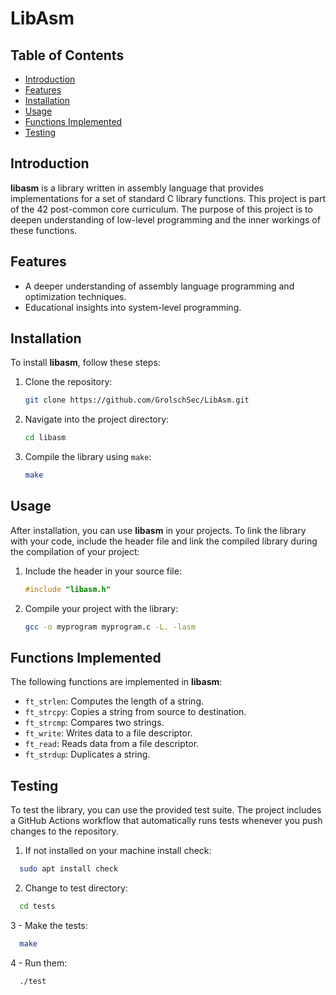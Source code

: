 # LibAsm

## Table of Contents
- [Introduction](#introduction)
- [Features](#features)
- [Installation](#installation)
- [Usage](#usage)
- [Functions Implemented](#functions-implemented)
- [Testing](#testing)

## Introduction

**libasm** is a library written in assembly language that provides implementations for a set of standard C library functions. This project is part of the 42 post-common core curriculum. The purpose of this project is to deepen understanding of low-level programming and the inner workings of these functions.

## Features

- A deeper understanding of assembly language programming and optimization techniques.
- Educational insights into system-level programming.

## Installation

To install **libasm**, follow these steps:

1. Clone the repository:
   ```bash
   git clone https://github.com/GrolschSec/LibAsm.git
   ```
2. Navigate into the project directory:
   ```bash
   cd libasm
   ```
3. Compile the library using `make`:
   ```bash
   make
   ```

## Usage

After installation, you can use **libasm** in your projects. To link the library with your code, include the header file and link the compiled library during the compilation of your project:

1. Include the header in your source file:
   ```c
   #include "libasm.h"
   ```
2. Compile your project with the library:
   ```bash
   gcc -o myprogram myprogram.c -L. -lasm
   ```

## Functions Implemented

The following functions are implemented in **libasm**:

- `ft_strlen`: Computes the length of a string.
- `ft_strcpy`: Copies a string from source to destination.
- `ft_strcmp`: Compares two strings.
- `ft_write`: Writes data to a file descriptor.
- `ft_read`: Reads data from a file descriptor.
- `ft_strdup`: Duplicates a string.

## Testing

To test the library, you can use the provided test suite. The project includes a GitHub Actions workflow that automatically runs tests whenever you push changes to the repository.  

1. If not installed on your machine install check:  
```bash
  sudo apt install check
```
2. Change to test directory:  
```bash
  cd tests
```
3 - Make the tests:  
```bash
  make
```
4 - Run them:  
```bash
  ./test
```
